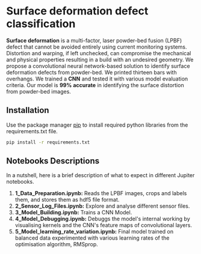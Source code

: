 # Surface deformation defect classification

__Surface deformation__ is a multi-factor, laser powder-bed fusion (LPBF) defect that cannot be avoided entirely using current monitoring systems. Distortion and warping, if left unchecked, can compromise the mechanical and physical properties resulting in a build with an undesired geometry. 
We propose a convolutional neural network-based solution to identify surface deformation defects from powder-bed. We printed thirteen bars with overhangs. We trained a __CNN__ and tested it with various model evaluation criteria. Our model is __99\% accurate__ in identifying the surface distortion from powder-bed images.

## Installation

Use the package manager [pip](https://pip.pypa.io/en/stable/) to install required python libraries from the requirements.txt file.

```bash
pip install -r requirements.txt
```



## Notebooks Descriptions
In a nutshell, here is a brief description of what to expect in different Jupiter notebooks.
1. __1_Data_Preparation.ipynb:__ Reads the LPBF images, crops and labels them, and stores them as hdf5 file format.
2. __2_Sensor_Log_Files.ipynb:__ Explore and analyse different sensor files.
3. __3_Model_Building.ipynb:__ Trains a CNN Model.
4. __4_Model_Debugging.ipynb:__ Debuggs the model's internal working by visualising kernels and the CNN's feature maps of convolutional layers.
5. __5_Model_learning_rate_variation.ipynb:__ Final model trained on balanced data experimented with various learning rates of the optimisation algorithm, RMSprop.
